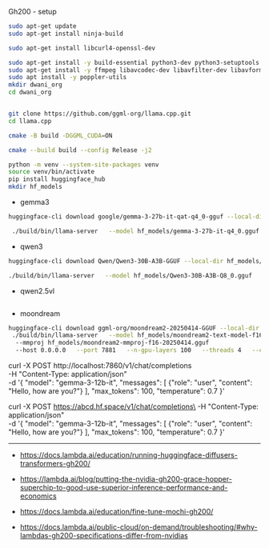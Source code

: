 Gh200 - setup


```bash
sudo apt-get update
sudo apt-get install ninja-build

sudo apt-get install libcurl4-openssl-dev

sudo apt-get install -y build-essential python3-dev python3-setuptools make cmake
sudo apt-get install -y ffmpeg libavcodec-dev libavfilter-dev libavformat-dev libavutil-dev
sudo apt install -y poppler-utils
mkdir dwani_org
cd dwani_org


git clone https://github.com/ggml-org/llama.cpp.git
cd llama.cpp

cmake -B build -DGGML_CUDA=ON

cmake --build build --config Release -j2
```



```bash 
python -m venv --system-site-packages venv
source venv/bin/activate
pip install huggingface_hub
mkdir hf_models 
```

- gemma3

```bash
huggingface-cli download google/gemma-3-27b-it-qat-q4_0-gguf --local-dir hf_models/

 ./build/bin/llama-server   --model hf_models/gemma-3-27b-it-q4_0.gguf  --mmproj hf_models/mmproj-model-f16-27B.gguf  --host 0.0.0.0   --port 7881   --n-gpu-layers 100   --threads 4   --ctx-size 4096   --batch-size 256
```

- qwen3

```bash
huggingface-cli download Qwen/Qwen3-30B-A3B-GGUF --local-dir hf_models/

./build/bin/llama-server   --model hf_models/Qwen3-30B-A3B-Q8_0.gguf   --host 0.0.0.0   --port 7880 --n-gpu-layers 100 --threads 4 --ctx-size 4096 --batch-size 256
```

- qwen2.5vl

```bash

```

- moondream
```bash
huggingface-cli download ggml-org/moondream2-20250414-GGUF --local-dir hf_models/
 ./build/bin/llama-server   --model hf_models/moondream2-text-model-f16_ct-vicuna.gguf
  --mmproj hf_models/moondream2-mmproj-f16-20250414.gguf
  --host 0.0.0.0   --port 7881   --n-gpu-layers 100   --threads 4   --ctx-size 4096   --batch-size 256


```

curl -X POST http://localhost:7860/v1/chat/completions\
  -H "Content-Type: application/json" \
  -d '{
    "model": "gemma-3-12b-it",
    "messages": [
      {"role": "user", "content": "Hello, how are you?"}
    ],
    "max_tokens": 100,
    "temperature": 0.7
  }'

curl -X POST https://abcd.hf.space/v1/chat/completions\
  -H "Content-Type: application/json" \
  -d '{
    "model": "gemma-3-12b-it",
    "messages": [
      {"role": "user", "content": "Hello, how are you?"}
    ],
    "max_tokens": 100,
    "temperature": 0.7
  }'



<!--
pip install transformers diffusers["torch"] tf-keras==2.17.0 accelerate

pip install vllm

pip3 install --pre torch torchvision torchaudio --index-url https://download.pytorch.org/whl/nightly/cu124


git clone https://github.com/vllm-project/vllm.git
cd vllm


python use_existing_torch.py


pip install -r requirements/build.txt


pip install --no-build-isolation -e .

-->
---

- https://docs.lambda.ai/education/running-huggingface-diffusers-transformers-gh200/

- https://lambda.ai/blog/putting-the-nvidia-gh200-grace-hopper-superchip-to-good-use-superior-inference-performance-and-economics

- https://docs.lambda.ai/education/fine-tune-mochi-gh200/

- https://docs.lambda.ai/public-cloud/on-demand/troubleshooting/#why-lambdas-gh200-specifications-differ-from-nvidias
